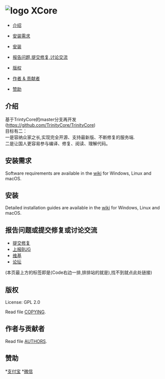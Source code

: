 <!--
# ![logo](https://community.trinitycore.org/public/style_images/1_trinitycore.png) TrinityCore (master)
-->
<!--
# ![logo](https://github.com/xuehyc/TrinityCore/blob/master/ico/readme/%E5%A4%B4%E5%83%8F-%E5%8E%BB%E8%BE%B9%E7%BC%98%E7%B2%BE%E4%BF%AE%E7%89%88.png) XCore (master)
-->
<!--
# ![logo](https://kdocs.cn/l/cfbJRxNaha4M) XCore (master)
-->
<!--
<center>
-->
<!--
# ![logo](http://m.qpic.cn/psc?/V52nY6a20lzs8U1Wv03f33HFbw43TrKC/bqQfVz5yrrGYSXMvKr.cqad44szbS8X0Ps9P2rb6ioZ.IEkHmy93jWFHC1wIznHyNosj8F9Zh8uGBSXiOwarjryde0sIuzb6NL3T3uLjVrQ!/b&bo=2QDRAAAAAAADByo!&rf=viewer_4) XCore (master)
-->


# ![logo](http://m.qpic.cn/psc?/V52nY6a20lzs8U1Wv03f33HFbw43TrKC/bqQfVz5yrrGYSXMvKr.cqad44szbS8X0Ps9P2rb6ioZ.IEkHmy93jWFHC1wIznHyNosj8F9Zh8uGBSXiOwarjryde0sIuzb6NL3T3uLjVrQ!/b&bo=2QDRAAAAAAADByo!&rf=viewer_4) XCore



<!--
</center>
-->
<!--解决问题平均时间-->
<!--
[![Average time to resolve an issue](https://isitmaintained.com/badge/resolution/TrinityCore/TrinityCore.svg)](https://isitmaintained.com/project/TrinityCore/TrinityCore "Average time to resolve an issue") [![Percentage of issues still open](https://isitmaintained.com/badge/open/TrinityCore/TrinityCore.svg)](https://isitmaintained.com/project/TrinityCore/TrinityCore "Percentage of issues still open")

--------------
-->



<!--
* [Build Status](#build-status)

-->
<!--
* [Introduction](#introduction)
-->
* [介绍](#介绍)
<!--
* [Requirements](#requirements)
-->
* [安装需求](#安装需求)
<!--
* [Install](#install)
-->
* [安装](#安装)

<!--
* [Reporting issues](#reporting-issues)
-->
* [报告问题,提交修复,讨论交流](#报告问题或提交修复或讨论交流)

<!--
* [Submitting fixes](#submitting-fixes)
-->

<!--
* [提交修复](#提交修复)
-->
<!--
* [Copyright](#copyright)
-->

* [版权](#版权)

<!--
* [Authors &amp; Contributors](#authors--contributors)
-->

* [作者 &amp; 贡献者](#作者与贡献者)

* [赞助](#赞助)
<!--
* [Links](#links)
-->
<!--
* [链接](#链接)
-->
<!--
* [Bugs](#bugs)
-->
<!--
* [Bugs](#bugs)
-->
<!--

-->

<!--
## Build Status

master | 3.3.5
:------------: | :------------:
[![master Build Status](https://circleci.com/gh/TrinityCore/TrinityCore/tree/master.svg?style=shield)](https://circleci.com/gh/TrinityCore/TrinityCore/tree/master) | [![3.3.5 Build Status](https://circleci.com/gh/TrinityCore/TrinityCore/tree/3.3.5.svg?style=shield)](https://circleci.com/gh/TrinityCore/TrinityCore/tree/3.3.5)
[![master Build status](https://ci.appveyor.com/api/projects/status/54d0u1fxe50ad80o/branch/master?svg=true)](https://ci.appveyor.com/project/DDuarte/trinitycore/branch/master) | [![Build status](https://ci.appveyor.com/api/projects/status/54d0u1fxe50ad80o/branch/3.3.5?svg=true)](https://ci.appveyor.com/project/DDuarte/trinitycore/branch/3.3.5)
[![master GCC Build status](https://github.com/TrinityCore/TrinityCore/actions/workflows/gcc-build.yml/badge.svg?branch=master&event=push)](https://github.com/TrinityCore/TrinityCore/actions?query=workflow%3AGCC+branch%3Amaster+event%3Apush) | [![3.3.5 GCC Build status](https://github.com/TrinityCore/TrinityCore/actions/workflows/gcc-build.yml/badge.svg?branch=3.3.5&event=push)](https://github.com/TrinityCore/TrinityCore/actions?query=workflow%3AGCC+branch%3A3.3.5+event%3Apush)
[![Coverity Scan Build Status](https://scan.coverity.com/projects/435/badge.svg)](https://scan.coverity.com/projects/435) | [![Coverity Scan Build Status](https://scan.coverity.com/projects/4656/badge.svg)](https://scan.coverity.com/projects/4656)


-->

<!--
## Introduction
-->
## 介绍

基于TrintyCore的master分支再开发<br>
(https://github.com/TrinityCore/TrinityCore)<br>
目标有二：<br>
一是容纳众家之长,实现完全开源、支持最新版、不断修复的服务端.<br>
二是让国人更容易参与编译、修复、阅读、理解代码。<br>
<!--如果觉得下载编译太麻烦,可以使用下方地址测试:http://43.143.231.120:81<br>
服务器支持:带路人,在此表示感谢!<br>-->
<!--
TrinityCore is a *MMORPG* Framework based mostly in C++.

It is derived from *MaNGOS*, the *Massive Network Game Object Server*, and is
based on the code of that project with extensive changes over time to optimize,
improve and cleanup the codebase at the same time as improving the in-game
mechanics and functionality.

It is completely open source; community involvement is highly encouraged.

If you wish to contribute ideas or code, please visit our site linked below or
make pull requests to our [Github repository](https://github.com/TrinityCore/TrinityCore/pulls).

For further information on the TrinityCore project, please visit our project
website at [TrinityCore.org](https://www.trinitycore.org).
-->

<!--
## Requirements
-->
## 安装需求

Software requirements are available in the [wiki](https://trinitycore.info/en/install/requirements) for
Windows, Linux and macOS.

<!--
## Install
-->
## 安装
Detailed installation guides are available in the [wiki](https://trinitycore.info/en/home) for
Windows, Linux and macOS.


<!--
## Reporting issues
-->
<!--此处是弄错了,多放了
* [报告问题](#报告问题)

-->

## 报告问题或提交修复或讨论交流
* [提交修复](https://github.com/xuehyc/XCore/pulls)
* [上报BUG](https://github.com/xuehyc/XCore/discussions/30)
* [维基](https://github.com/xuehyc/XCore/wiki)
* [论坛](https://github.com/xuehyc/XCore/discussions)

(本页最上方的标签即是(Code右边一排,排排站的就是),找不到就点此处链接)
<!--
如果想要上报一个问题(或BUG等),可以使用下方链接:
https://github.com/xuehyc/XCore/issues
<br>也可以直接点击标签页"issues",当然也可以使用讨论模块.

-->
<!--
Issues can be reported via the [Github issue tracker](https://github.com/TrinityCore/TrinityCore/labels/Branch-master).

Please take the time to review existing issues before submitting your own to
prevent duplicates.

In addition, thoroughly read through the [issue tracker guide](https://community.trinitycore.org/topic/37-the-trinitycore-issuetracker-and-you/) to ensure
your report contains the required information. Incorrect or poorly formed
reports are wasteful and are subject to deletion.
-->

<!--
## Submitting fixes
-->

<!--
## 提交修复
可以使用Pulls,Issues,或者discussesions.均在标签页.
-->
<!--
C++ fixes are submitted as pull requests via Github. For more information on how to
properly submit a pull request, read the [how-to: maintain a remote fork](https://community.trinitycore.org/topic/9002-howto-maintain-a-remote-fork-for-pull-requests-tortoisegit/).
For SQL only fixes, open a ticket; if a bug report exists for the bug, post on an existing ticket.
-->

<!--
## Copyright
-->
## 版权

License: GPL 2.0

Read file [COPYING](COPYING).

<!--
## Authors &amp; Contributors
-->
## 作者与贡献者

Read file [AUTHORS](AUTHORS).
<!--
## Links
-->

<!--
## 链接
* [Website](https://www.trinitycore.org)
-->
<!--
* [Wiki](https://www.trinitycore.info)
* [Forums](https://community.trinitycore.org)
* [Discord](https://discord.trinitycore.org/)
-->
<!--
* [维基](https://github.com/xuehyc/XCore/wiki)
* [论坛](https://github.com/xuehyc/XCore/discussions)
-->
<!--
* [Discord](https://discord.trinitycore.org/)
-->
<!--
## Bugs
可使用下方链接查看:<br>
https://github.com/xuehyc/XCore/discussions/30<br>
也可进入讨论区公告中,查看关于BUG的讨论.<br>
-->


## 赞助
*[支付宝](https://kdocs.cn/l/cspwUBM7pkBg)
*[微信](https://kdocs.cn/l/cspwUBM7pkBg)
